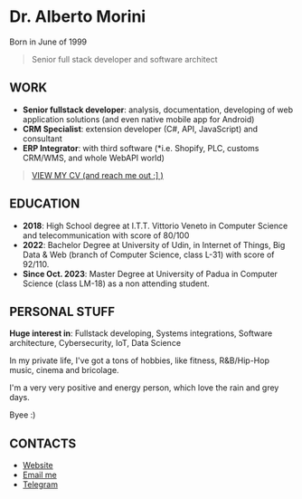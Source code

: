 # Dr. Alberto Morini

Born in June of 1999

> Senior full stack developer and software architect


## WORK


- **Senior fullstack developer**: analysis, documentation, developing of web application solutions (and
even native mobile app for Android)
- **CRM Specialist**: extension developer (C#, API, JavaScript) and consultant
- **ERP Integrator**: with third software (*i.e. Shopify, PLC, customs CRM/WMS, and whole WebAPI
world)

>  <a href='https://albertomorini.github.io/docs/AlbertoMorini.pdf'> VIEW MY CV (and reach me out ;] )</a>

## EDUCATION


- **2018**: High School degree at I.T.T. Vittorio Veneto in Computer Science and telecommunication with
score of 80/100
- **2022**: Bachelor Degree at University of Udin, in Internet of Things, Big Data & Web (branch of Computer
Science, class L-31) with score of 92/110.
- **Since Oct. 2023**: Master Degree at University of Padua in Computer Science (class LM-18) as a non
attending student.

## PERSONAL STUFF

**Huge interest in**: Fullstack developing, Systems integrations, Software architecture, Cybersecurity, IoT,
Data Science

In my private life, I've got a tons of hobbies, like fitness, R&B/Hip-Hop music, cinema and bricolage.

I'm a very very positive and energy person, which love the rain and grey days.

Byee :)


## CONTACTS
- <a href='https://albertomorini.github.io'> Website</a>
- <a href='mailto:99morini@gmail.com'> Email me </a>
- <a href="https://t.me/albertomorini">Telegram</a>
